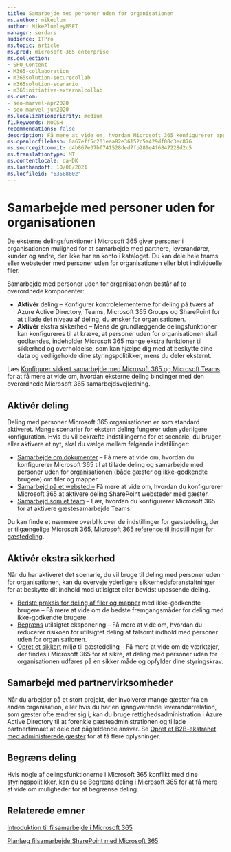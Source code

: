 ```yaml
---
title: Samarbejde med personer uden for organisationen
ms.author: mikeplum
author: MikePlumleyMSFT
manager: serdars
audience: ITPro
ms.topic: article
ms.prod: microsoft-365-enterprise
ms.collection:
- SPO_Content
- M365-collaboration
- m365solution-securecollab
- m365solution-scenario
- m365initiative-externalcollab
ms.custom:
- seo-marvel-apr2020
- seo-marvel-jun2020
ms.localizationpriority: medium
f1.keywords: NOCSH
recommendations: false
description: Få mere at vide om, hvordan Microsoft 365 konfigurerer apps som Teams, OneDrive og SharePoint til samarbejde med personer uden for organisationen.
ms.openlocfilehash: 0a67eff5c201eaa82e36152c5a429df00c3ec876
ms.sourcegitcommit: d4b867e37bf741528ded7fb289e4f6847228d2c5
ms.translationtype: MT
ms.contentlocale: da-DK
ms.lasthandoff: 10/06/2021
ms.locfileid: "63588602"
---
```

# <a name="collaborating-with-people-outside-your-organization"></a>Samarbejde med personer uden for organisationen

De eksterne delingsfunktioner i Microsoft 365 giver personer i organisationen mulighed for at samarbejde med partnere, leverandører, kunder og andre, der ikke har en konto i kataloget. Du kan dele hele teams eller websteder med personer uden for organisationen eller blot individuelle filer.

Samarbejde med personer uden for organisationen består af to overordnede komponenter:

- **Aktivér** deling – Konfigurer kontrolelementerne for deling på tværs af Azure Active Directory, Teams, Microsoft 365 Groups og SharePoint for at tillade det niveau af deling, du ønsker for organisationen.
- **Aktivér** ekstra sikkerhed – Mens de grundlæggende delingsfunktioner kan konfigureres til at kræve, at personer uden for organisationen skal godkendes, indeholder Microsoft 365 mange ekstra funktioner til sikkerhed og overholdelse, som kan hjælpe dig med at beskytte dine data og vedligeholde dine styringspolitikker, mens du deler eksternt.

Læs [Konfigurer sikkert samarbejde med Microsoft 365 og Microsoft Teams](/microsoft-365/solutions/setup-secure-collaboration-with-teams) for at få mere at vide om, hvordan eksterne deling bindinger med den overordnede Microsoft 365 samarbejdsvejledning.

## <a name="enable-sharing"></a>Aktivér deling

Deling med personer Microsoft 365 organisationen er som standard aktiveret. Mange scenarier for ekstern deling fungerer uden yderligere konfiguration. Hvis du vil bekræfte indstillingerne for et scenarie, du bruger, eller aktivere et nyt, skal du vælge mellem følgende indstillinger:

- [Samarbejde om dokumenter](collaborate-on-documents.md) – Få mere at vide om, hvordan du konfigurerer Microsoft 365 til at tillade deling og samarbejde med personer uden for organisationen (både gæster og ikke-godkendte brugere) om filer og mapper.
- [Samarbejd på et websted –](collaborate-in-site.md) Få mere at vide om, hvordan du konfigurerer Microsoft 365 at aktivere deling SharePoint websteder med gæster.
- [Samarbejd som et team](collaborate-as-team.md) – Lær, hvordan du konfigurerer Microsoft 365 for at aktivere gæstesamarbejde Teams.

Du kan finde et nærmere overblik over de indstillinger for gæstedeling, der er tilgængelige Microsoft 365, [Microsoft 365 reference til indstillinger for gæstedeling](microsoft-365-guest-settings.md).

## <a name="enable-additional-security"></a>Aktivér ekstra sikkerhed

Når du har aktiveret det scenarie, du vil bruge til deling med personer uden for organisationen, kan du overveje yderligere sikkerhedsforanstaltninger for at beskytte dit indhold mod utilsigtet eller bevidst upassende deling.

- [Bedste praksis for deling af filer og mapper](best-practices-anonymous-sharing.md) med ikke-godkendte brugere – Få mere at vide om de bedste fremgangsmåder for deling med ikke-godkendte brugere.
- [Begræns](share-limit-accidental-exposure.md) utilsigtet eksponering – Få mere at vide om, hvordan du reducerer risikoen for utilsigtet deling af følsomt indhold med personer uden for organisationen.
- [Opret et sikkert](create-secure-guest-sharing-environment.md) miljø til gæstedeling – Få mere at vide om de værktøjer, der findes i Microsoft 365 for at sikre, at deling med personer uden for organisationen udføres på en sikker måde og opfylder dine styringskrav.

## <a name="collaborate-with-partner-companies"></a>Samarbejd med partnervirksomheder

Når du arbejder på et stort projekt, der involverer mange gæster fra en anden organisation, eller hvis du har en igangværende leverandørrelation, som gæster ofte ændrer sig i, kan du bruge rettighedsadministration i Azure Active Directory til at forenkle gæsteadministrationen og tillade partnerfirmaet at dele det pågældende ansvar. Se [Opret et B2B-ekstranet med administrerede gæster](b2b-extranet.md) for at få flere oplysninger.

## <a name="limit-sharing"></a>Begræns deling

Hvis nogle af delingsfunktionerne i Microsoft 365 konflikt med dine styringspolitikker, kan du se Begræns deling [i Microsoft 365](microsoft-365-limit-sharing.md) for at få mere at vide om muligheder for at begrænse deling.

## <a name="related-topics"></a>Relaterede emner

[Introduktion til filsamarbejde i Microsoft 365](/sharepoint/intro-to-file-collaboration)

[Planlæg filsamarbejde SharePoint med Microsoft 365](/sharepoint/deploy-file-collaboration)
